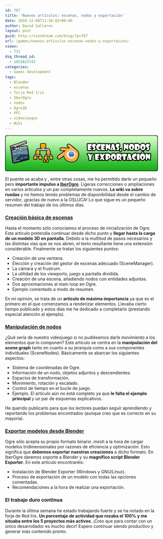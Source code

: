 ```yaml
---
id: 767
title: 'Nuevos artículos: escenas, nodos y exportación'
date: 2010-12-08T11:26:02+00:00
author: David Saltares
layout: post
guid: http://siondream.com/blog/?p=767
url: /games/nuevos-articulos-escenas-nodos-y-exportacion/
views:
  - 731
dsq_thread_id:
  - 1852023743
categories:
  - Games development
tags:
  - Blender
  - escenas
  - forja Red Iris
  - IberOgre
  - nodos
  - Ogre3D
  - PFC
  - videojuegos
  - Wiki
---
```


![escenas-nodos-exportacion.png](/img/wp/escenas-nodos-exportacion.png)

El puente se acaba y , entre otras cosas, me ha permitido darle un pequeño pero **importante impulso a [IberOgre](http://osl2.uca.es/iberogre/index.php/P%C3%A1gina_Principal)**. Ligeras correcciones o ampliaciones en varios artículos y un par completamente nuevos. **La wiki va sobre ruedas** y no hemos tenido problemas de disponibilidad desde el cambio de servidor, ¡gracias de nuevo a la OSLUCA! Lo que sigue es un pequeño resumen del trabajo de los últimos días.

### [Creación básica de escenas](http://osl2.uca.es/iberogre/index.php/Creaci%C3%B3n_b%C3%A1sica_de_escenas)

Hasta el momento sólo conocíamos el proceso de inicialización de Ogre. Este artículo pretendía continuar desde dicho punto y **llegar hasta la carga de un modelo 3D en pantalla**. Debido a la multitud de pasos necesarios y las distintas vías que se nos abren, el texto resultante tiene una extensión considerable. Finalmente se tratan los siguientes puntos: 

* Creación de una ventana.
* Elección y creación del gestor de escenas adecuado (SceneManager).
* La cámara y el frustrum.
* La utilidad de los viewports, juego a pantalla dividida.
* Creación de una escena, añadiendo nodos con entidades adjuntas.
* Dos aproximaciones al main loop en Ogre.
* Ejemplo comentado a modo de resumen.

En mi opinión, se trata de un **artículo de máxima importancia** ya que es el primero en el que comenzamos a renderizar elementos. Llevaba cierto tiempo publicado y estos días me he dedicado a completarlo (prestando especial atención al ejemplo).

### [Manipulación de nodos](http://osl2.uca.es/iberogre/index.php/Manipulaci%C3%B3n_de_nodos#Ejemplo)

¿Qué sería de nuestro videojuego si no pudiésemos darle movimiento a los elementos que lo componen? Este artículo se centra en la **manipulación del scene graph** tanto en cuanto a su jerarquía como a sus componentes individuales (SceneNodes). Básicamente se abarcan los siguientes aspectos:

* Sistema de coordenadas de Ogre.
* Información de un nodo, objetos adjuntos y descendientes.
* Espacios de transformación.
* Movimiento, rotación y escalado.
* Control de tiempo en el bucle de juego.
* Ejemplo. El artículo aún no está completo ya que **le falta el ejemplo principal** y un par de esquemas explicativos. 

He querido publicarlo para que los lectores puedan seguir aprendiendo y reportando los problemas encontrados (aunque creo que es correcto en su mayoría).

### [Exportar modelos desde Blender](http://osl2.uca.es/iberogre/index.php/Exportar_modelos_desde_Blender)

Ogre sólo acepta su propio formato binario _.mesh_ a la hora de cargar modelos tridimensionales por razones de eficiencia y optimización. Esto significa que **debemos exportar nuestras creaciones** a dicho formato. En IberOgre daremos soporte a Blender y su **magnífico script Blender Exporter**. En este artículo encontraréis:

* Instalación de Blender Exporter (Windows y GNU/Linux).
* Proceso de exportación de un modelo con todas las opciones comentadas.
* Recomendaciones a la hora de realizar una exportación.

### El trabajo duro continua

Durante la última semana he estado trabajando fuerte y se ha notado en la forja de Red Iris. **Un porcentaje de actividad que rozaba el 100% y me situaba entre los 5 proyectos más activos**. ¡Creo que para contar con un único desarrollador es mucho decir! Espero continuar siendo productivo y generar más contenido pronto.